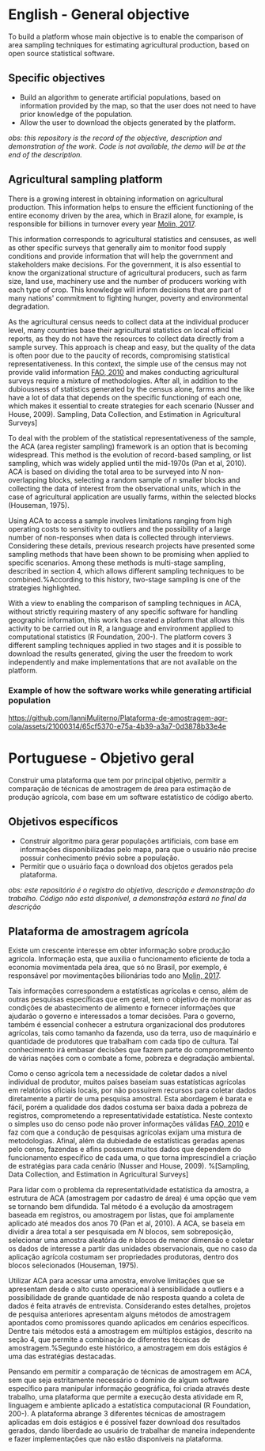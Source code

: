 # English - General objective
 To build a platform whose main objective is to enable the comparison of area sampling techniques for estimating agricultural production, based on open source statistical software.
 
## Specific objectives
- Build an algorithm to generate artificial populations, based on information provided by the map, so that the user does not need to have prior knowledge of the population.
- Allow the user to download the objects generated by the platform.

*obs: this repository is the record of the objective, description and demonstration of the work. Code is not available, the demo will be at the end of the description.*
## Agricultural sampling platform

There is a growing interest in obtaining information on agricultural production. This information helps to ensure the efficient functioning of the entire economy driven by the area, which in Brazil alone, for example, is responsible for billions in turnover every year [Molin, 2017](https://www.gazetadopovo.com.br/agronegocio/agricultura/na-contramao-da-crise-agronegocio-deve-puxar-pib-brasileiro-120108yf1mom1oaf8vua57y9f). 
 
This information corresponds to agricultural statistics and censuses, as well as other specific surveys that generally aim to monitor food supply conditions and provide information that will help the government and stakeholders make decisions. For the government, it is also essential to know the organizational structure of agricultural producers, such as farm size, land use, machinery use and the number of producers working with each type of crop. This knowledge will inform decisions that are part of many nations' commitment to fighting hunger, poverty and environmental degradation.
 
 As the agricultural census needs to collect data at the individual producer level, many countries base their agricultural statistics on local official reports, as they do not have the resources to collect data directly from a sample survey. This approach is cheap and easy, but the quality of the data is often poor due to the paucity of records, compromising statistical representativeness. In this context, the simple use of the census may not provide valid information [FAO, 2010]( world_census_of_agriculture/chapter02_r7) and makes conducting agricultural surveys require a mixture of methodologies. After all, in addition to the dubiousness of statistics generated by the census alone, farms and the like have a lot of data that depends on the specific functioning of each one, which makes it essential to create strategies for each scenario  (Nusser and House, 2009). Sampling, Data Collection, and Estimation in Agricultural Surveys]
 
 To deal with the problem of the statistical representativeness of the sample, the ACA (area register sampling) framework is an option that is becoming widespread. This method is the evolution of record-based sampling, or list sampling, which was widely applied until the mid-1970s (Pan et al, 2010).   ACA is based on dividing the total area to be surveyed into $N$ non-overlapping blocks, selecting a random sample of $n$ smaller blocks and collecting the data of interest from the observational units, which in the case of agricultural application are usually farms, within the selected blocks (Houseman, 1975).

 Using ACA to access a sample involves limitations ranging from high operating costs to sensitivity to outliers and the possibility of a large number of non-responses when data is collected through interviews. Considering these details, previous research projects have presented some sampling methods that have been shown to be promising when applied to specific scenarios. Among these methods is multi-stage sampling, described in section 4, which allows different sampling techniques to be combined.%According to this history, two-stage sampling is one of the strategies highlighted. 

 With a view to enabling the comparison of sampling techniques in ACA, without strictly requiring mastery of any specific software for handling geographic information, this work has created a platform that allows this activity to be carried out in R, a language and environment applied to computational statistics (R Foundation, 200-). The platform covers 3 different sampling techniques applied in two stages and it is possible to download the results generated, giving the user the freedom to work independently and make implementations that are not available on the platform.

### Example of how the software works while generating artificial population 
https://github.com/IanniMuliterno/Plataforma-de-amostragem-agr-cola/assets/21000314/65cf5370-e75a-4b39-a3a7-0d3878b33e4e


# Portuguese -  Objetivo geral
 Construir uma plataforma que tem por principal objetivo, permitir a comparação de técnicas de amostragem de área para estimação de produção agrícola, com base em um software estatístico de código aberto.
 
## Objetivos específicos
- Construir algorítmo para gerar populações artificiais, com base em informações disponibilizadas pelo mapa, para que o usuário não precise possuir conhecimento prévio sobre a população.
- Permitir que o usuário faça o download dos objetos gerados pela plataforma.

*obs: este repositório é o registro do objetivo, descrição e demonstração do trabalho. Código não está disponível, a demonstraçõa estará no final da descrição*
## Plataforma de amostragem agrícola

Existe um crescente interesse em obter informação sobre produção agrícola. Informação esta, que auxilia o funcionamento eficiente de toda a economia movimentada pela área, que só no Brasil, por exemplo, é responsável por movimentações bilionárias todo ano [Molin, 2017](https://www.gazetadopovo.com.br/agronegocio/agricultura/na-contramao-da-crise-agronegocio-deve-puxar-pib-brasileiro-120108yf1mom1oaf8vua57y9f). 

 Tais informações correspondem a estatísticas agrícolas e censo, além de outras pesquisas específicas que em geral, tem o objetivo de monitorar as condições de abastecimento de alimento e fornecer informações que ajudarão o governo e interessados a tomar decisões. Para o governo, também é essencial conhecer a estrutura organizacional dos produtores agrícolas, tais como tamanho da fazenda, uso da terra, uso de maquinário e quantidade de produtores que trabalham com cada tipo de cultura. Tal conhecimento irá embasar decisões que fazem parte do comprometimento de várias nações com o combate a fome, pobreza e degradação ambiental.
 
 Como o censo agrícola tem a necessidade de coletar dados a nível individual de produtor, muitos países baseiam suas estatísticas agrícolas em relatórios oficiais locais, por não possuírem recursos para coletar dados diretamente a partir de uma pesquisa amostral. Esta abordagem é barata e fácil, porém a qualidade dos dados costuma ser baixa dada a pobreza de registros, comprometendo a representatividade estatística. Neste contexto o simples uso do censo pode não prover informações válidas [FAO, 2010]( world_census_of_agriculture/chapter02_r7) e faz com que a condução de pesquisas agrícolas exijam uma mistura de metodologias. Afinal, além da dubiedade de estatísticas geradas apenas pelo censo, fazendas e afins possuem muitos dados que dependem do funcionamento específico de cada uma, o que torna imprescindíel a criação de estratégias para cada cenário (Nusser and House, 2009). %[Sampling, Data Collection, and Estimation in Agricultural Surveys]

 
 Para lidar com o problema da representatividade estatística da amostra, a estrutura de ACA (amostragem por cadastro de área) é uma opção que vem se tornando bem difundida. Tal método é a evolução da amostragem baseada em registros, ou amostragem por listas, que foi amplamente aplicado até meados dos anos 70 (Pan et al, 2010).   A ACA, se baseia em dividir a área total a ser pesquisada em $N$ blocos, sem sobreposição, selecionar uma amostra aleatória de $n$ blocos de menor dimensão e coletar os dados de interesse a partir das unidades observacionais, que no caso da aplicação agrícola costumam ser propriedades produtoras, dentro dos blocos selecionados (Houseman, 1975).

 Utilizar ACA para acessar uma amostra, envolve limitações que se apresentam desde o alto custo operacional à sensibilidade a outliers e a possibilidade de grande quantidade de não resposta quando a coleta de dados é feita através de entrevista. Considerando estes detalhes, projetos de pesquisa anteriores apresentam alguns métodos de amostragem apontados como promissores quando aplicados em cenários específicos. Dentre tais métodos está a amostragem em múltiplos estágios, descrito na seção 4, que permite a combinação de diferentes técnicas de amostragem.%Segundo este histórico, a amostragem em dois estágios é uma das estratégias destacadas.

 
 Pensando em permitir a comparação de técnicas de amostragem em ACA, sem que seja estritamente necessário o domínio de algum software específico para manipular informação geográfica, foi criada através deste trabalho, uma plataforma que permite a execução desta atividade em R, linguagem e ambiente aplicado a estatística computacional (R Foundation, 200-). A plataforma abrange 3 diferentes técnicas de amostragem aplicadas em dois estágios e é possível fazer download dos resultados gerados, dando liberdade ao usuário de trabalhar de maneira independente e fazer implementações que não estão disponíveis na plataforma.



